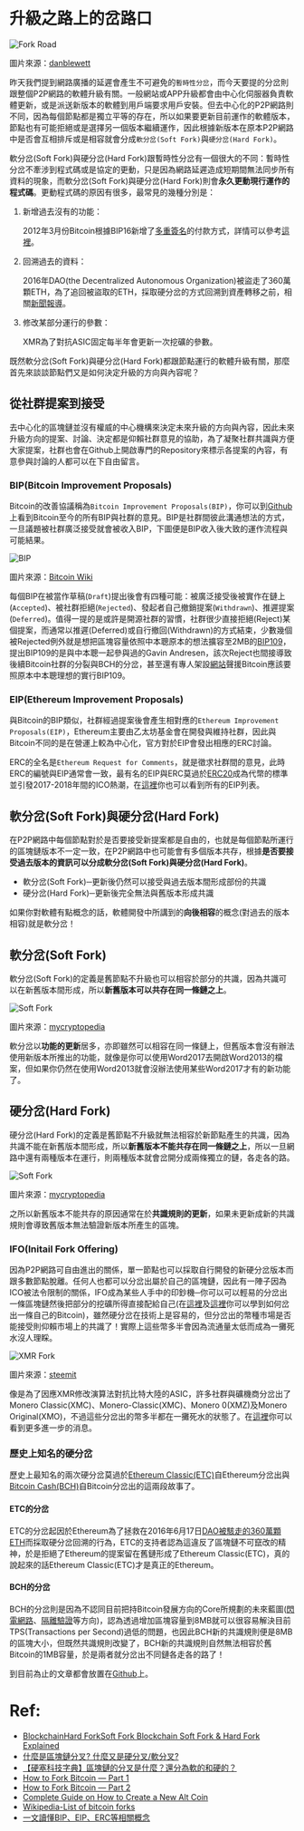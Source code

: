 # 升級之路上的岔路口

![Fork Road](https://www.danblewett.com/wp-content/uploads/2012/12/fork-in-the-road1-640x426.jpg)

圖片來源：[danblewett](https://www.danblewett.com/the-necessity-of-failure-the-fork-in-the-road/)

昨天我們提到網路廣播的延遲會產生不可避免的`暫時性分岔`，而今天要提的分岔則跟整個P2P網路的軟體升級有關。一般網站或APP升級都會由中心化伺服器負責軟體更新，或是派送新版本的軟體到用戶端要求用戶安裝。但去中心化的P2P網路則不同，因為每個節點都是獨立平等的存在，所以如果要更新目前運作的軟體版本，節點也有可能拒絕或是選擇另一個版本繼續運作，因此根據新版本在原本P2P網路中是否會互相排斥或是相容就會分成`軟分岔(Soft Fork)`與`硬分岔(Hard Fork)`。

軟分岔(Soft Fork)與硬分岔(Hard Fork)跟暫時性分岔有一個很大的不同：暫時性分岔不牽涉到程式碼或是協定的更動，只是因為網路延遲造成短期間無法同步所有資料的現象，而軟分岔(Soft Fork)與硬分岔(Hard Fork)則會**永久更動現行運作的程式碼**。更動程式碼的原因有很多，最常見的幾種分別是：

1. 新增過去沒有的功能：

    2012年3月份Bitcoin根據BIP16新增了[多重簽名](https://www.binance.vision/zt/security/what-is-a-multisig-wallet)的付款方式，詳情可以參考[這裡](https://en.bitcoin.it/wiki/Pay_to_script_hash)。

2. 回溯過去的資料：

    2016年DAO(the Decentralized Autonomous Organization)被盜走了360萬顆ETH，為了追回被盜取的ETH，採取硬分岔的方式回溯到資產轉移之前，相關[新聞報導](https://www.ithome.com.tw/news/107405)。

3. 修改某部分運行的參數：

    XMR為了對抗ASIC固定每半年會更新一次挖礦的參數。

既然軟分岔(Soft Fork)與硬分岔(Hard Fork)都跟節點運行的軟體升級有關，那麼首先來談談節點們又是如何決定升級的方向與內容呢？

## 從社群提案到接受

去中心化的區塊鏈並沒有權威的中心機構來決定未來升級的方向與內容，因此未來升級方向的提案、討論、決定都是仰賴社群意見的協助，為了凝聚社群共識與方便大家提案，社群也會在Github上開啟專門的Repository來標示各提案的內容，有意參與討論的人都可以在下自由留言。

### BIP(Bitcoin Improvement Proposals)

Bitcoin的改善協議稱為`Bitcoin Improvement Proposals(BIP)`，你可以到[Github](https://github.com/bitcoin/bips)上看到Bitcoin至今的所有BIP與社群的意見。BIP是社群間彼此溝通想法的方式，一旦議題被社群廣泛接受就會被收入BIP，下圖便是BIP收入後大致的運作流程與可能結果。

![BIP](https://en.bitcoin.it/w/images/en/e/ea/BIP_Workflow.png)

圖片來源：[Bitcoin Wiki](https://en.bitcoin.it/wiki/Bitcoin_Improvement_Proposals)

每個BIP在被當作草稿(`Draft`)提出後會有四種可能：被廣泛接受後被實作在鏈上(`Accepted`)、被社群拒絕(`Rejected`)、發起者自己撤銷提案(`Withdrawn`)、推遲提案(`Deferred`)。值得一提的是或許是開源社群的習慣，社群很少直接拒絕(Reject)某個提案，而通常以推遲(Deferred)或自行撤回(Withdrawn)的方式結束，少數幾個被Rejected例外就是想把區塊容量依照中本聰原本的想法擴容至2MB的[BIP109](https://github.com/bitcoin/bips/blob/master/bip-0109.mediawiki)，提出BIP109的是與中本聰一起參與過的Gavin Andresen，該次Reject也間接導致後續Bitcoin社群的分裂與BCH的分岔，甚至還有專人架設[網站](http://bip109.com/)聲援Bitcoin應該要照原本中本聰理想的實行BIP109。

### EIP(Ethereum Improvement Proposals)

與Bitcoin的BIP類似，社群經過提案後會產生相對應的`Ethereum Improvement Proposals(EIP)`，Ethereum主要由乙太坊基金會在開發與維持社群，因此與Bitcoin不同的是在營運上較為中心化，官方對於EIP會發出相應的ERC討論。

ERC的全名是`Ethereum Request for Comments`，就是徵求社群間的意見，此時ERC的編號與EIP通常會一致，最有名的EIP與ERC莫過於[ERC20](https://medium.com/myethacademy/%E5%88%B0%E5%BA%95%E4%BB%80%E9%BA%BC%E6%98%AFerc-20-49d052e8d290)成為代幣的標準並引發2017-2018年間的ICO熱潮，在[這裡](https://eips.ethereum.org/)你也可以看到所有的EIP列表。

## 軟分岔(Soft Fork)與硬分岔(Hard Fork)

在P2P網路中每個節點對於是否要接受新提案都是自由的，也就是每個節點所運行的區塊鏈版本不一定一致，在P2P網路中也可能會有多個版本共存，根據**是否要接受過去版本的資訊可以分成軟分岔(Soft Fork)與硬分岔(Hard Fork)**。

- 軟分岔(Soft Fork)─更新後仍然可以接受與過去版本間形成部份的共識
- 硬分岔(Hard Fork)─更新後完全無法與舊版本形成共識

如果你對軟體有點概念的話，軟體開發中所講到的**向後相容**的概念(對過去的版本相容)就是軟分岔！

## 軟分岔(Soft Fork)

軟分岔(Soft Fork)的定義是舊節點不升級也可以相容於部分的共識，因為共識可以在新舊版本間形成，所以**新舊版本可以共存在同一條鏈之上**。

![Soft Fork](https://bitcoin.org/img/dev/en-soft-fork.svg)

圖片來源：[mycryptopedia](https://www.mycryptopedia.com/hard-fork-soft-fork-explained/)

軟分岔以**功能的更新**居多，亦即雖然可以相容在同一條鏈上，但舊版本會沒有辦法使用新版本所推出的功能，就像是你可以使用Word2017去開啟Word2013的檔案，但如果你仍然在使用Word2013就會沒辦法使用某些Word2017才有的新功能了。

## 硬分岔(Hard Fork)

硬分岔(Hard Fork)的定義是舊節點不升級就無法相容於新節點產生的共識，因為共識不能在新舊版本間形成，所以**新舊版本不能共存在同一條鏈之上**，所以一旦網路中還有兩種版本在運行，則兩種版本就會岔開分成兩條獨立的鏈，各走各的路。

![Soft Fork](https://bitcoin.org/img/dev/en-hard-fork.svg)

圖片來源：[mycryptopedia](https://www.mycryptopedia.com/hard-fork-soft-fork-explained/)

之所以新舊版本不能共存的原因通常在於**共識規則的更新**，如果未更新成新的共識規則會導致舊版本無法驗證新版本所產生的區塊。

### IFO(Initail Fork Offering)

因為P2P網路可自由進出的關係，單一節點也可以採取自行開發的新硬分岔版本而跟多數節點脫離。任何人也都可以分岔出屬於自己的區塊鏈，因此有一陣子因為ICO被法令限制的關係，IFO成為某些人手中的印鈔機─你可以可以輕易的分岔出一條區塊鏈然後把部分的挖礦所得直接配給自己(在[這裡](https://medium.com/@jordan.baczuk/how-to-fork-bitcoin-part-1-397598ef7e66)及[這裡](https://medium.com/@jordan.baczuk/how-to-fork-bitcoin-part-2-59b9eddb49a4)你可以學到如何岔出一條自己的Bitcoin)，雖然硬分岔在技術上是容易的，但分岔出的幣種市場是否能接受則仰賴市場上的共識了！實際上這些幣多半會因為流通量太低而成為一攤死水沒人理睬。

![XMR Fork](https://steemitimages.com/640x0/https://steemitimages.com/DQmZ7MngHG9gQm46of2CSfQTf71KbFC2CaYwFgdhUJLhELG/MoneroCoins.jpg)

圖片來源：[steemit](https://steemit.com/monero/@cryptocurrencyhk/monero-monero)

像是為了因應XMR修改演算法對抗比特大陸的ASIC，許多社群與礦機商分岔出了Monero Classic(XMC)、Monero-Classic(XMC)、Monero 0(XMZ)及Monero Original(XMO)，不過這些分岔出的幣多半都在一攤死水的狀態了。在[這裡](https://steemit.com/monero/@cryptocurrencyhk/monero-monero)你可以看到更多進一步的消息。

### 歷史上知名的硬分岔

歷史上最知名的兩次硬分岔莫過於[Ethereum Classic(ETC)](https://ethereumclassic.github.io/)自Ethereum分岔出與[Bitcoin Cash(BCH)](https://www.bitcoincash.org/)自Bitcoin分岔出的這兩段故事了。

#### ETC的分岔

ETC的分岔起因於Ethereum為了拯救在2016年6月17日[DAO被駭走的360萬顆ETH](https://www.ithome.com.tw/news/106614)而採取硬分岔回溯的行為，ETC的支持者認為這違反了區塊鏈不可竄改的精神，於是拒絕了Ethereum的提案留在舊鏈形成了Ethereum Classic(ETC)，真的說起來的話Ethereum Classic(ETC)才是真正的Ethereum。

#### BCH的分岔

BCH的分岔則是因為不認同目前把持Bitcoin發展方向的Core所規劃的未來藍圖([閃電網路](https://www.blocktempo.com/lightning-network/)、[隔離驗證](https://www.blocktempo.com/understand-segwit-in3mins/)等方向)，認為透過增加區塊容量到8MB就可以很容易解決目前TPS(Transactions per Second)過低的問題，也因此BCH新的共識規則便是8MB的區塊大小，但既然共識規則改變了，BCH新的共識規則自然無法相容於舊Bitcoin的1MB容量，於是兩者就分岔出不同鏈各走各的路了！

到目前為止的文章都會放置在[Github](https://github.com/lkm543/it_iron_man_2019)上。

# Ref:

- [BlockchainHard ForkSoft Fork Blockchain Soft Fork & Hard Fork Explained](https://www.mycryptopedia.com/hard-fork-soft-fork-explained/)
- [什麼是區塊鏈分叉? 什麼又是硬分叉/軟分叉?](https://medium.com/@crypto.peng/%E4%BB%80%E9%BA%BC%E6%98%AF%E5%8D%80%E5%A1%8A%E9%8F%88%E5%88%86%E5%8F%89-%E4%BB%80%E9%BA%BC%E5%8F%88%E6%98%AF%E7%A1%AC%E5%88%86%E5%8F%89-%E8%BB%9F%E5%88%86%E5%8F%89-2246d1d28d84)
- [【硬塞科技字典】區塊鏈的分叉是什麼？還分為軟的和硬的？](https://www.inside.com.tw/article/13733-fork-soft-hard)
- [How to Fork Bitcoin — Part 1](https://medium.com/@jordan.baczuk/how-to-fork-bitcoin-part-1-397598ef7e66)
- [How to Fork Bitcoin — Part 2](https://medium.com/@jordan.baczuk/how-to-fork-bitcoin-part-2-59b9eddb49a4)
- [Complete Guide on How to Create a New Alt Coin](https://bitcointalk.org/index.php?topic=225690.0)
- [Wikipedia-List of bitcoin forks](https://en.wikipedia.org/wiki/List_of_bitcoin_forks)
- [一文讀懂BIP、EIP、ERC等相關概念](https://kknews.cc/zh-tw/finance/mkbayb6.html)
